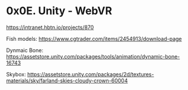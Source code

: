 # 0x0E. Unity - WebVR
https://intranet.hbtn.io/projects/870

Fish models:
https://www.cgtrader.com/items/2454913/download-page

Dynmaic Bone:
https://assetstore.unity.com/packages/tools/animation/dynamic-bone-16743

Skybox:
https://assetstore.unity.com/packages/2d/textures-materials/sky/farland-skies-cloudy-crown-60004